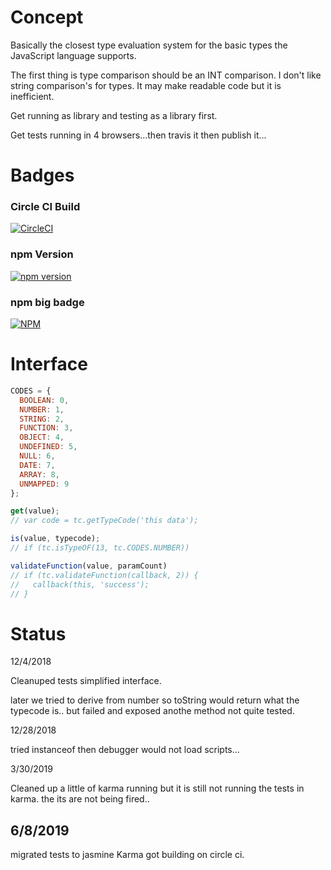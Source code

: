 
# Concept

Basically the closest type evaluation system for the basic types the JavaScript language supports.

The first thing is type comparison should be an INT comparison.
I don't like string comparison's for types.  It may make readable code but it is inefficient.

Get running as library and testing as a library first.

Get tests running in 4 browsers...then travis it then publish it...

# Badges

### Circle CI Build

[![CircleCI](https://circleci.com/gh/cbuteau/typecodes.svg?style=svg)](https://circleci.com/gh/cbuteau/typecodes)

### npm Version

[![npm version](http://img.shields.io/npm/v/typecodes.svg?style=flat)](https://npmjs.org/package/typecodes "View this project on npm")


### npm big badge

[![NPM](https://nodei.co/npm/typecodes.png)](https://nodei.co/npm/typecodes/)


# Interface

```JavaScript
CODES = {
  BOOLEAN: 0,
  NUMBER: 1,
  STRING: 2,
  FUNCTION: 3,
  OBJECT: 4,
  UNDEFINED: 5,
  NULL: 6,
  DATE: 7,
  ARRAY: 8,
  UNMAPPED: 9
};

get(value);
// var code = tc.getTypeCode('this data');

is(value, typecode);
// if (tc.isTypeOF(13, tc.CODES.NUMBER))

validateFunction(value, paramCount)
// if (tc.validateFunction(callback, 2)) {
//   callback(this, 'success');
// }
```


# Status

12/4/2018

Cleanuped tests simplified interface.

later
we tried to derive from number so toString would return what the typecode is..
but failed and exposed anothe method not quite tested.

12/28/2018

tried instanceof then debugger would not load scripts...

3/30/2019

Cleaned up a little of karma running but it is still not running the tests in karma.
the its are not being fired..

## 6/8/2019

migrated tests to jasmine Karma
got building on circle ci.
